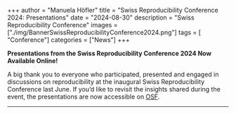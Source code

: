 +++
author = "Manuela Höfler"
title = "Swiss Reproducibility Conference 2024: Presentations"
date = "2024-08-30"
description = "Swiss Reproducibility Conference"
images  = ["./img/BannerSwissReproducibilityConference2024.png"]
tags = [ "Conference"]
categories = ["News"]
+++

**Presentations from the Swiss Reproducibility Conference 2024 Now Available Online!**

A big thank you to everyone who participated, presented and engaged in discussions on reproducibility at the inaugural Swiss Reproducibility Conference last June. If you’d like to revisit the insights shared during the event, the presentations are now accessible on [OSF](https://osf.io/f7p5b/). 
 

---